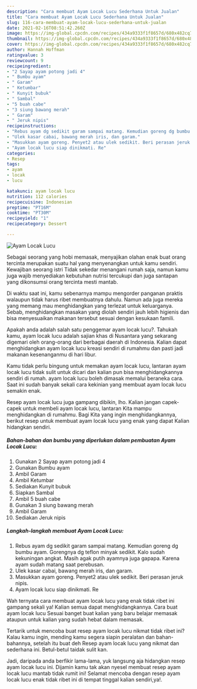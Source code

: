 ```yaml
---
description: "Cara membuat Ayam Locak Lucu Sederhana Untuk Jualan"
title: "Cara membuat Ayam Locak Lucu Sederhana Untuk Jualan"
slug: 116-cara-membuat-ayam-locak-lucu-sederhana-untuk-jualan
date: 2021-02-16T08:51:42.260Z
image: https://img-global.cpcdn.com/recipes/434a9333f1f8657d/680x482cq70/ayam-locak-lucu-foto-resep-utama.jpg
thumbnail: https://img-global.cpcdn.com/recipes/434a9333f1f8657d/680x482cq70/ayam-locak-lucu-foto-resep-utama.jpg
cover: https://img-global.cpcdn.com/recipes/434a9333f1f8657d/680x482cq70/ayam-locak-lucu-foto-resep-utama.jpg
author: Hannah Hoffman
ratingvalue: 3
reviewcount: 9
recipeingredient:
- "2 Sayap ayam potong jadi 4"
- " Bumbu ayam"
- " Garam"
- " Ketumbar"
- " Kunyit bubuk"
- " Sambal"
- "5 buah cabe"
- "3 siung bawang merah"
- " Garam"
- " Jeruk nipis"
recipeinstructions:
- "Rebus ayam dg sedikit garam sampai matang. Kemudian goreng dg bumbu ayam. Gorengnya dg teflon minyak sedikit. Kalo sudah kekuningan angkat. Masih agak putih ayamnya juga gapapa. Karena ayam sudah matang saat perebusan."
- "Ulek kasar cabai, bawang merah iris, dan garam."
- "Masukkan ayam goreng. Penyet2 atau ulek sedikit. Beri perasan jeruk nipis."
- "Ayam locak lucu siap dinikmati. Re"
categories:
- Resep
tags:
- ayam
- locak
- lucu

katakunci: ayam locak lucu 
nutrition: 112 calories
recipecuisine: Indonesian
preptime: "PT16M"
cooktime: "PT30M"
recipeyield: "1"
recipecategory: Dessert

---
```



![Ayam Locak Lucu](https://img-global.cpcdn.com/recipes/434a9333f1f8657d/680x482cq70/ayam-locak-lucu-foto-resep-utama.jpg)

Sebagai seorang yang hobi memasak, menyajikan olahan enak buat orang tercinta merupakan suatu hal yang menyenangkan untuk kamu sendiri. Kewajiban seorang istri Tidak sekedar menangani rumah saja, namun kamu juga wajib menyediakan kebutuhan nutrisi tercukupi dan juga santapan yang dikonsumsi orang tercinta mesti mantab.

Di waktu  saat ini, kamu sebenarnya mampu mengorder panganan praktis walaupun tidak harus ribet membuatnya dahulu. Namun ada juga mereka yang memang mau menghidangkan yang terlezat untuk keluarganya. Sebab, menghidangkan masakan yang diolah sendiri jauh lebih higienis dan bisa menyesuaikan makanan tersebut sesuai dengan kesukaan famili. 



Apakah anda adalah salah satu penggemar ayam locak lucu?. Tahukah kamu, ayam locak lucu adalah sajian khas di Nusantara yang sekarang digemari oleh orang-orang dari berbagai daerah di Indonesia. Kalian dapat menghidangkan ayam locak lucu kreasi sendiri di rumahmu dan pasti jadi makanan kesenanganmu di hari libur.

Kamu tidak perlu bingung untuk memakan ayam locak lucu, lantaran ayam locak lucu tidak sulit untuk dicari dan kalian pun bisa menghidangkannya sendiri di rumah. ayam locak lucu boleh dimasak memalui beraneka cara. Saat ini sudah banyak sekali cara kekinian yang membuat ayam locak lucu semakin enak.

Resep ayam locak lucu juga gampang dibikin, lho. Kalian jangan capek-capek untuk membeli ayam locak lucu, lantaran Kita mampu menghidangkan di rumahmu. Bagi Kita yang ingin menghidangkannya, berikut resep untuk membuat ayam locak lucu yang enak yang dapat Kalian hidangkan sendiri.

<!--inarticleads1-->

##### Bahan-bahan dan bumbu yang diperlukan dalam pembuatan Ayam Locak Lucu:

1. Gunakan 2 Sayap ayam potong jadi 4
1. Gunakan  Bumbu ayam
1. Ambil  Garam
1. Ambil  Ketumbar
1. Sediakan  Kunyit bubuk
1. Siapkan  Sambal
1. Ambil 5 buah cabe
1. Gunakan 3 siung bawang merah
1. Ambil  Garam
1. Sediakan  Jeruk nipis




<!--inarticleads2-->

##### Langkah-langkah membuat Ayam Locak Lucu:

1. Rebus ayam dg sedikit garam sampai matang. Kemudian goreng dg bumbu ayam. Gorengnya dg teflon minyak sedikit. Kalo sudah kekuningan angkat. Masih agak putih ayamnya juga gapapa. Karena ayam sudah matang saat perebusan.
1. Ulek kasar cabai, bawang merah iris, dan garam.
1. Masukkan ayam goreng. Penyet2 atau ulek sedikit. Beri perasan jeruk nipis.
1. Ayam locak lucu siap dinikmati. Re




Wah ternyata cara membuat ayam locak lucu yang enak tidak ribet ini gampang sekali ya! Kalian semua dapat menghidangkannya. Cara buat ayam locak lucu Sesuai banget buat kalian yang baru belajar memasak ataupun untuk kalian yang sudah hebat dalam memasak.

Tertarik untuk mencoba buat resep ayam locak lucu nikmat tidak ribet ini? Kalau kamu ingin, mending kamu segera siapin peralatan dan bahan-bahannya, setelah itu buat deh Resep ayam locak lucu yang nikmat dan sederhana ini. Betul-betul taidak sulit kan. 

Jadi, daripada anda berfikir lama-lama, yuk langsung aja hidangkan resep ayam locak lucu ini. Dijamin kamu tak akan nyesel membuat resep ayam locak lucu mantab tidak rumit ini! Selamat mencoba dengan resep ayam locak lucu enak tidak ribet ini di tempat tinggal kalian sendiri,ya!.

